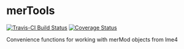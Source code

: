 # merTools

[![Travis-CI Build Status](https://travis-ci.org/jknowles/merTools.png?branch=master)](https://travis-ci.org/jknowles/merTools)
[![Coverage Status](https://coveralls.io/repos/jknowles/merTools/badge.svg?branch=master)](https://coveralls.io/r/jknowles/merTools?branch=master)

Convenience functions for working with merMod objects from lme4
